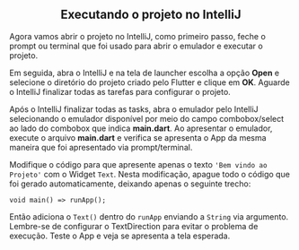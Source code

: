 <div align="center">

## Executando o projeto no IntelliJ

</div>

Agora vamos abrir o projeto no IntelliJ, como primeiro passo, feche o prompt ou terminal que foi usado para abrir o emulador e executar o projeto.

Em seguida, abra o IntelliJ e na tela de launcher escolha a opção **Open** e selecione o diretório do projeto criado pelo Flutter e clique em **OK**. Aguarde o IntelliJ finalizar todas as tarefas para configurar o projeto.

Após o IntelliJ finalizar todas as tasks, abra o emulador pelo IntelliJ selecionando o emulador disponível por meio do campo combobox/select ao lado do combobox que indica **main.dart**. Ao apresentar o emulador, execute o arquivo **main.dart** e verifica se apresenta o App da mesma maneira que foi apresentado via prompt/terminal.

Modifique o código para que apresente apenas o texto `'Bem vindo ao Projeto'` com o Widget `Text`. Nesta modificação, apague todo o código que foi gerado automaticamente, deixando apenas o seguinte trecho:

```
void main() => runApp();
```

Então adiciona o `Text()` dentro do `runApp` enviando a `String` via argumento. Lembre-se de configurar o TextDirection para evitar o problema de execução. Teste o App e veja se apresenta a tela esperada.
